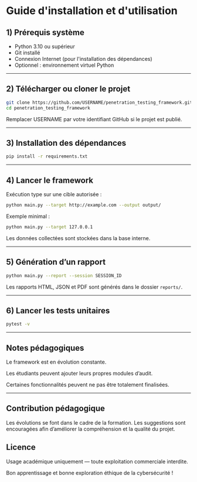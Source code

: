# Guide d'installation et d'utilisation

## 1) Prérequis système

- Python 3.10 ou supérieur
- Git installé
- Connexion Internet (pour l'installation des dépendances)
- Optionnel : environnement virtuel Python

---

## 2) Télécharger ou cloner le projet

```bash
git clone https://github.com/USERNAME/penetration_testing_framework.git
cd penetration_testing_framework
```

Remplacer USERNAME par votre identifiant GitHub si le projet est publié.

---

## 3) Installation des dépendances

```bash
pip install -r requirements.txt
```

---

## 4) Lancer le framework

Exécution type sur une cible autorisée :

```bash
python main.py --target http://example.com --output output/
```

Exemple minimal :

```bash
python main.py --target 127.0.0.1
```

Les données collectées sont stockées dans la base interne.

---

## 5) Génération d’un rapport

```bash
python main.py --report --session SESSION_ID
```

Les rapports HTML, JSON et PDF sont générés dans le dossier `reports/`.

---

## 6) Lancer les tests unitaires

```bash
pytest -v
```

---

## Notes pédagogiques

Le framework est en évolution constante.

Les étudiants peuvent ajouter leurs propres modules d’audit.

Certaines fonctionnalités peuvent ne pas être totalement finalisées.

---

## Contribution pédagogique

Les évolutions se font dans le cadre de la formation. Les suggestions sont encouragées afin d’améliorer la compréhension et la qualité du projet.

## Licence

Usage académique uniquement — toute exploitation commerciale interdite.

Bon apprentissage et bonne exploration éthique de la cybersécurité !


